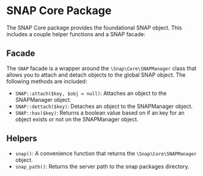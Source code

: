 # SNAP Core Package #

The SNAP Core package provides the foundational SNAP object. This includes a couple helper functions and a SNAP facade:

## Facade ##
The `SNAP` facade is a wrapper around the `\Snap\Core\SNAPManager` class that allows you to attach and detach objects to the global SNAP object. The following methods are included: 
* `SNAP::attach($key, $obj = null)`: Attaches an object to the SNAPManager object.
* `SNAP::dettach($key)`: Detaches an object to the SNAPManager object.
* `SNAP::has($key)`: Returns a boolean value based on if an key for an object exists or not on the SNAPManager object.
  
## Helpers ##
* `snap()`: A convenience function that returns the `\Snap\Core\SNAPManager` object.
* `snap_path()`: Returns the server path to the snap packages directory.

